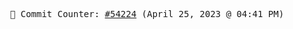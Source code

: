 <p align="center">
    <samp>
        📮 Commit Counter: <a href="https://github.com/Javascript-void0/Javascript-void0/commits/main">#54224</a> (April 25, 2023 @ 04:41 PM)
    </samp>
</p>